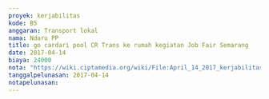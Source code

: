 ```yaml
---
proyek: kerjabilitas
kode: B5
anggaran: Transport lokal
nama: Ndaru PP
title: go cardari pool CR Trans ke rumah kegiatan Job Fair Semarang
date: 2017-04-14
biaya: 24000
nota: "https://wiki.ciptamedia.org/wiki/File:April_14_2017_kerjabilitas_B5_gocar_crTrans_rumah_ndaru.jpg"
tanggalpelunasan: 2017-04-14
notapelunasan:
---
```

